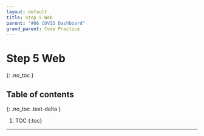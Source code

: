 ```yaml
---
layout: default
title: Step 5 Web
parent: "#06 COVID Dashboard"
grand_parent: Code Practice
---
```


# Step 5 Web
{: .no_toc }

## Table of contents
{: .no_toc .text-delta }

1. TOC
{:toc}

---
